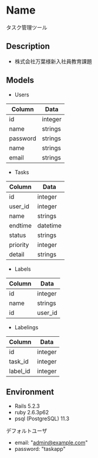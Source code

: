 Name
====
タスク管理ツール

## Description
- 株式会社万葉様新入社員教育課題

## Models

- Users

|Column|Data|
|--|--|
|id|integer|
|name|strings|
|password|strings|
|name|strings|
|email|strings|

- Tasks

|Column|Data|
|--|--|
|id|integer|
|user_id|integer|
|name|strings|
|endtime|datetime|
|status|strings|
|priority|integer|
|detail|strings|

- Labels

|Column|Data|
|--|--|
|id|integer|
|name|strings|
|id|user_id|

- Labelings

|Column|Data|
|--|--|
|id|integer|
|task_id|integer|
|label_id|integer|


## Environment

- Rails 5.2.3
- ruby 2.6.3p62
- psql (PostgreSQL) 11.3

デフォルトユーザ

- email: "admin@example.com"
- password: "taskapp"
